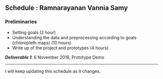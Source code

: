 ## Schedule : Ramnarayanan Vannia Samy

### Preliminaries  
* Setting goals (2 hour)
* Understanding the data and preprocessing according to goals (chloropleth maps) (10 hours)
* Write up of the project and prototypes (4 hours)

**_Deliverable 1_**: 6 November 2018, Prototype Demo   

---

I will keep updating this schedule as it changes.  
